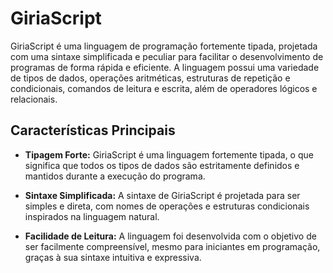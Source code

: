 # GiriaScript

GiriaScript é uma linguagem de programação fortemente tipada, projetada com uma sintaxe simplificada e peculiar para facilitar o desenvolvimento de programas de forma rápida e eficiente. A linguagem possui uma variedade de tipos de dados, operações aritméticas, estruturas de repetição e condicionais, comandos de leitura e escrita, além de operadores lógicos e relacionais.

## Características Principais

- **Tipagem Forte:** GiriaScript é uma linguagem fortemente tipada, o que significa que todos os tipos de dados são estritamente definidos e mantidos durante a execução do programa.

- **Sintaxe Simplificada:** A sintaxe de GiriaScript é projetada para ser simples e direta, com nomes de operações e estruturas condicionais inspirados na linguagem natural.

- **Facilidade de Leitura:** A linguagem foi desenvolvida com o objetivo de ser facilmente compreensível, mesmo para iniciantes em programação, graças à sua sintaxe intuitiva e expressiva.
